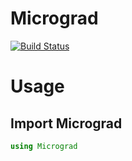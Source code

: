 # Micrograd

[![Build Status](https://github.com/Huvinesh-Rajendran-12/Micrograd.jl/actions/workflows/CI.yml/badge.svg?branch=main)](https://github.com/Huvinesh-Rajendran-12/Micrograd.jl/actions/workflows/CI.yml?query=branch%3Amain)

# Usage

## Import Micrograd
```julia
using Micrograd
```
